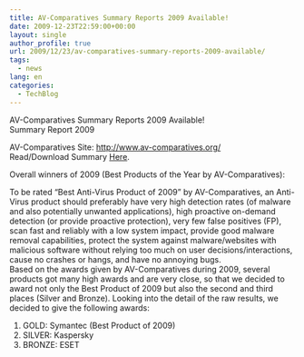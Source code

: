 ```yaml
---
title: AV-Comparatives Summary Reports 2009 Available!
date: 2009-12-23T22:59:00+00:00
layout: single
author_profile: true
url: 2009/12/23/av-comparatives-summary-reports-2009-available/
tags:
  - news
lang: en
categories: 
  - TechBlog
---
```

AV-Comparatives Summary Reports 2009 Available!  
Summary Report 2009

AV-Comparatives Site: <http://www.av-comparatives.org/>  
Read/Download Summary [Here](http://docs.google.com/viewer?url=http://www.av-comparatives.org/images/stories/test/summary/summary2009.pdf).

Overall winners of 2009 (Best Products of the Year by AV-Comparatives):

To be rated “Best Anti-Virus Product of 2009” by AV-Comparatives, an Anti-Virus product should preferably have very high detection rates (of malware and also potentially unwanted applications), high proactive on-demand detection (or provide proactive protection), very few false positives (FP), scan fast and reliably with a low system impact, provide good malware removal capabilities, protect the system against malware/websites with malicious software without relying too much on user decisions/interactions, cause no crashes or hangs, and have no annoying bugs.  
Based on the awards given by AV-Comparatives during 2009, several products got many high awards and are very close, so that we decided to award not only the Best Product of 2009 but also the second and third places (Silver and Bronze). Looking into the detail of the raw results, we decided to give the following awards:

  1. GOLD: Symantec (Best Product of 2009) 
  2. SILVER: Kaspersky 
  3. BRONZE: ESET